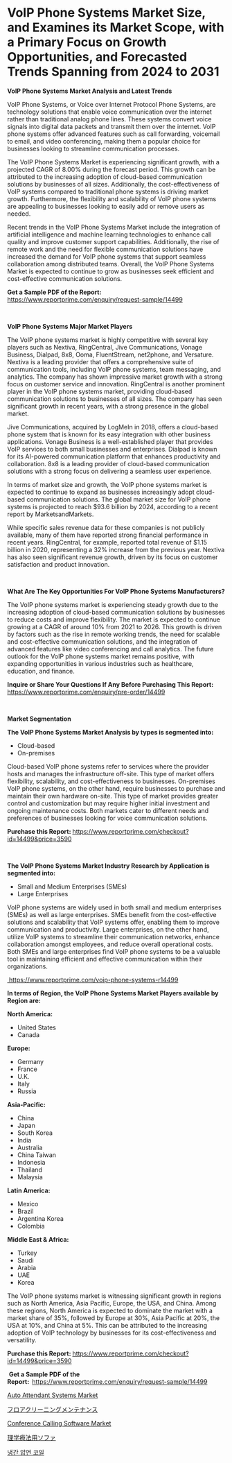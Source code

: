 <p><h1>VoIP Phone Systems Market Size, and Examines its Market Scope, with a Primary Focus on Growth Opportunities, and Forecasted Trends Spanning from 2024 to 2031</h1></p><p><strong>VoIP Phone Systems Market Analysis and Latest Trends</strong></p>
<p><p>VoIP Phone Systems, or Voice over Internet Protocol Phone Systems, are technology solutions that enable voice communication over the internet rather than traditional analog phone lines. These systems convert voice signals into digital data packets and transmit them over the internet. VoIP phone systems offer advanced features such as call forwarding, voicemail to email, and video conferencing, making them a popular choice for businesses looking to streamline communication processes.</p><p>The VoIP Phone Systems Market is experiencing significant growth, with a projected CAGR of 8.00% during the forecast period. This growth can be attributed to the increasing adoption of cloud-based communication solutions by businesses of all sizes. Additionally, the cost-effectiveness of VoIP systems compared to traditional phone systems is driving market growth. Furthermore, the flexibility and scalability of VoIP phone systems are appealing to businesses looking to easily add or remove users as needed.</p><p>Recent trends in the VoIP Phone Systems Market include the integration of artificial intelligence and machine learning technologies to enhance call quality and improve customer support capabilities. Additionally, the rise of remote work and the need for flexible communication solutions have increased the demand for VoIP phone systems that support seamless collaboration among distributed teams. Overall, the VoIP Phone Systems Market is expected to continue to grow as businesses seek efficient and cost-effective communication solutions.</p></p>
<p><strong>Get a Sample PDF of the Report:&nbsp;</strong> <a href="https://www.reportprime.com/enquiry/request-sample/14499">https://www.reportprime.com/enquiry/request-sample/14499</a></p>
<p>&nbsp;</p>
<p><strong>VoIP Phone Systems Major Market Players</strong></p>
<p><p>The VoIP phone systems market is highly competitive with several key players such as Nextiva, RingCentral, Jive Communications, Vonage Business, Dialpad, 8x8, Ooma, FluentStream, net2phone, and Versature. Nextiva is a leading provider that offers a comprehensive suite of communication tools, including VoIP phone systems, team messaging, and analytics. The company has shown impressive market growth with a strong focus on customer service and innovation. RingCentral is another prominent player in the VoIP phone systems market, providing cloud-based communication solutions to businesses of all sizes. The company has seen significant growth in recent years, with a strong presence in the global market.</p><p>Jive Communications, acquired by LogMeIn in 2018, offers a cloud-based phone system that is known for its easy integration with other business applications. Vonage Business is a well-established player that provides VoIP services to both small businesses and enterprises. Dialpad is known for its AI-powered communication platform that enhances productivity and collaboration. 8x8 is a leading provider of cloud-based communication solutions with a strong focus on delivering a seamless user experience.</p><p>In terms of market size and growth, the VoIP phone systems market is expected to continue to expand as businesses increasingly adopt cloud-based communication solutions. The global market size for VoIP phone systems is projected to reach $93.6 billion by 2024, according to a recent report by MarketsandMarkets. </p><p>While specific sales revenue data for these companies is not publicly available, many of them have reported strong financial performance in recent years. RingCentral, for example, reported total revenue of $1.15 billion in 2020, representing a 32% increase from the previous year. Nextiva has also seen significant revenue growth, driven by its focus on customer satisfaction and product innovation.</p></p>
<p>&nbsp;</p>
<p><strong>What Are The Key Opportunities For VoIP Phone Systems Manufacturers?</strong></p>
<p><p>The VoIP phone systems market is experiencing steady growth due to the increasing adoption of cloud-based communication solutions by businesses to reduce costs and improve flexibility. The market is expected to continue growing at a CAGR of around 10% from 2021 to 2026. This growth is driven by factors such as the rise in remote working trends, the need for scalable and cost-effective communication solutions, and the integration of advanced features like video conferencing and call analytics. The future outlook for the VoIP phone systems market remains positive, with expanding opportunities in various industries such as healthcare, education, and finance.</p></p>
<p><strong>Inquire or Share Your Questions If Any Before Purchasing This Report:</strong> <a href="https://www.reportprime.com/enquiry/pre-order/14499">https://www.reportprime.com/enquiry/pre-order/14499</a></p>
<p>&nbsp;</p>
<p><strong>Market Segmentation</strong></p>
<p><strong>The VoIP Phone Systems Market Analysis by types is segmented into:</strong></p>
<p><ul><li>Cloud-based</li><li>On-premises</li></ul></p>
<p><p>Cloud-based VoIP phone systems refer to services where the provider hosts and manages the infrastructure off-site. This type of market offers flexibility, scalability, and cost-effectiveness to businesses. On-premises VoIP phone systems, on the other hand, require businesses to purchase and maintain their own hardware on-site. This type of market provides greater control and customization but may require higher initial investment and ongoing maintenance costs. Both markets cater to different needs and preferences of businesses looking for voice communication solutions.</p></p>
<p><strong>Purchase this Report:&nbsp;</strong><a href="https://www.reportprime.com/checkout?id=14499&price=3590">https://www.reportprime.com/checkout?id=14499&price=3590</a></p>
<p>&nbsp;</p>
<p><strong>The VoIP Phone Systems Market Industry Research by Application is segmented into:</strong></p>
<p><ul><li>Small and Medium Enterprises (SMEs)</li><li>Large Enterprises</li></ul></p>
<p><p>VoIP phone systems are widely used in both small and medium enterprises (SMEs) as well as large enterprises. SMEs benefit from the cost-effective solutions and scalability that VoIP systems offer, enabling them to improve communication and productivity. Large enterprises, on the other hand, utilize VoIP systems to streamline their communication networks, enhance collaboration amongst employees, and reduce overall operational costs. Both SMEs and large enterprises find VoIP phone systems to be a valuable tool in maintaining efficient and effective communication within their organizations.</p></p>
<p><a href="https://www.reportprime.com/voip-phone-systems-r14499">&nbsp;https://www.reportprime.com/voip-phone-systems-r14499</a></p>
<p><strong>In terms of Region, the VoIP Phone Systems Market Players available by Region are:</strong></p>
<p>
    <p> <strong> North America: </strong>
        <ul>
            <li>United States</li>
            <li>Canada</li>
        </ul>
        </p> 
    <p> <strong> Europe: </strong>
        <ul>
            <li>Germany</li>
            <li>France</li>
            <li>U.K.</li>
            <li>Italy</li>
            <li>Russia</li>
        </ul>
        </p> 
    <p> <strong> Asia-Pacific: </strong>
        <ul>
            <li>China</li>
            <li>Japan</li>
            <li>South Korea</li>
            <li>India</li>
            <li>Australia</li>
            <li>China Taiwan</li>
            <li>Indonesia</li>
            <li>Thailand</li>
            <li>Malaysia</li>
        </ul>
        </p> 
    <p> <strong> Latin America: </strong>
        <ul>
            <li>Mexico</li>
            <li>Brazil</li>
            <li>Argentina Korea</li>
            <li>Colombia</li>
        </ul>
        </p> 
    <p> <strong> Middle East & Africa: </strong>
        <ul>
            <li>Turkey</li>
            <li>Saudi</li>
            <li>Arabia</li>
            <li>UAE</li>
            <li>Korea</li>
        </ul>
    </p>
    </p>
<p><p>The VoIP phone systems market is witnessing significant growth in regions such as North America, Asia Pacific, Europe, the USA, and China. Among these regions, North America is expected to dominate the market with a market share of 35%, followed by Europe at 30%, Asia Pacific at 20%, the USA at 10%, and China at 5%. This can be attributed to the increasing adoption of VoIP technology by businesses for its cost-effectiveness and versatility.</p></p>
<p><strong>Purchase this Report: </strong><a href="https://www.reportprime.com/checkout?id=14499&price=3590">https://www.reportprime.com/checkout?id=14499&price=3590</a></p>
<p>&nbsp;<strong>Get a Sample PDF of the Report:&nbsp;&nbsp;</strong><a href="https://www.reportprime.com/enquiry/request-sample/14499">https://www.reportprime.com/enquiry/request-sample/14499</a></p>
<p><strong></strong></p>
<p><p><a href="https://github.com/irfadac/Market-Research-Report-List-2/blob/main/auto-attendant-systems-market.md">Auto Attendant Systems Market</a></p><p><a href="https://github.com/mathieurico66/Market-Research-Report-List-1/blob/main/543651225394.md">フロアクリーニングメンテナンス</a></p><p><a href="https://github.com/myacatherineblakecaczo9vcsw/Market-Research-Report-List-2/blob/main/conference-calling-software-market.md">Conference Calling Software Market</a></p><p><a href="https://github.com/ycmtqqhvk3273/Market-Research-Report-List-1/blob/main/154523725393.md">理学療法用ソファ</a></p><p><a href="https://github.com/ZacharyScthmitt4465/Market-Research-Report-List-1/blob/main/224699223139.md">냉간 압연 코일</a></p></p>